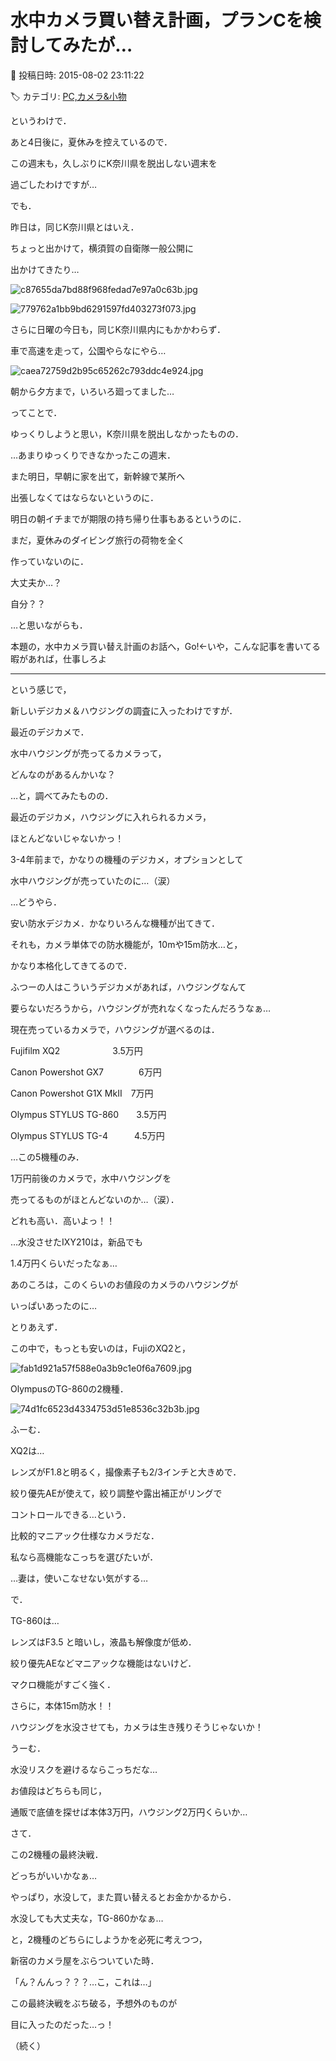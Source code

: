 # 水中カメラ買い替え計画，プランCを検討してみたが…

📅 投稿日時: 2015-08-02 23:11:22

🏷️ カテゴリ: [PC,カメラ&小物](c0d8caed13e597efe97b661a8ae56bed0.md)

というわけで．


あと4日後に，夏休みを控えているので．


この週末も，久しぶりにK奈川県を脱出しない週末を


過ごしたわけですが…


でも．


昨日は，同じK奈川県とはいえ．


ちょっと出かけて，横須賀の自衛隊一般公開に


出かけてきたり…




![c87655da7bd88f968fedad7e97a0c63b.jpg](images/c87655da7bd88f968fedad7e97a0c63b.jpg)









![779762a1bb9bd6291597fd403273f073.jpg](images/779762a1bb9bd6291597fd403273f073.jpg)







さらに日曜の今日も，同じK奈川県内にもかかわらず．


車で高速を走って，公園やらなにやら…




![caea72759d2b95c65262c793ddc4e924.jpg](images/caea72759d2b95c65262c793ddc4e924.jpg)




朝から夕方まで，いろいろ廻ってました…





ってことで．


ゆっくりしようと思い，K奈川県を脱出しなかったものの．


…あまりゆっくりできなかったこの週末．


また明日，早朝に家を出て，新幹線で某所へ


出張しなくてはならないというのに．


明日の朝イチまでが期限の持ち帰り仕事もあるというのに．


まだ，夏休みのダイビング旅行の荷物を全く


作っていないのに．


大丈夫か…？


自分？？





…と思いながらも．


本題の，水中カメラ買い替え計画のお話へ，Go!←いや，こんな記事を書いてる暇があれば，仕事しろよ





---





という感じで，


新しいデジカメ＆ハウジングの調査に入ったわけですが．





最近のデジカメで．


水中ハウジングが売ってるカメラって，


どんなのがあるんかいな？


…と，調べてみたものの．





最近のデジカメ，ハウジングに入れられるカメラ，


ほとんどないじゃないかっ！


3-4年前まで，かなりの機種のデジカメ，オプションとして


水中ハウジングが売っていたのに…（涙）





…どうやら．


安い防水デジカメ．かなりいろんな機種が出てきて．


それも，カメラ単体での防水機能が，10mや15m防水…と，


かなり本格化してきてるので．


ふつーの人はこういうデジカメがあれば，ハウジングなんて


要らないだろうから，ハウジングが売れなくなったんだろうなぁ…





現在売っているカメラで，ハウジングが選べるのは．





Fujifilm XQ2　　　　　　3.5万円　


Canon Powershot GX7　　　　6万円


Canon Powershot G1X MkII　7万円


Olympus STYLUS TG-860　　3.5万円


Olympus STYLUS TG-4　　　4.5万円





…この5機種のみ．


1万円前後のカメラで，水中ハウジングを


売ってるものがほとんどないのか…（涙）．


どれも高い．高いよっ！！





…水没させたIXY210は，新品でも


1.4万円くらいだったなぁ…


あのころは，このくらいのお値段のカメラのハウジングが


いっぱいあったのに…





とりあえず．


この中で，もっとも安いのは，FujiのXQ2と，




![fab1d921a57f588e0a3b9c1e0f6a7609.jpg](images/fab1d921a57f588e0a3b9c1e0f6a7609.jpg)







OlympusのTG-860の2機種．




![74d1fc6523d4334753d51e8536c32b3b.jpg](images/74d1fc6523d4334753d51e8536c32b3b.jpg)







ふーむ．


XQ2は…


レンズがF1.8と明るく，撮像素子も2/3インチと大きめで．


絞り優先AEが使えて，絞り調整や露出補正がリングで


コントロールできる…という．


比較的マニアック仕様なカメラだな．


私なら高機能なこっちを選びたいが．


…妻は，使いこなせない気がする…





で．


TG-860は…


レンズはF3.5 と暗いし，液晶も解像度が低め．


絞り優先AEなどマニアックな機能はないけど．


マクロ機能がすごく強く．


さらに，本体15m防水！！


ハウジングを水没させても，カメラは生き残りそうじゃないか！


うーむ．


水没リスクを避けるならこっちだな…





お値段はどちらも同じ，


通販で底値を探せば本体3万円，ハウジング2万円くらいか…





さて．


この2機種の最終決戦．


どっちがいいかなぁ…


やっぱり，水没して，また買い替えるとお金かかるから．


水没しても大丈夫な，TG-860かなぁ…





と，2機種のどちらにしようかを必死に考えつつ，


新宿のカメラ屋をぶらついていた時．





「ん？んんっ？？？…こ，これは…」





この最終決戦をぶち破る，予想外のものが


目に入ったのだった…っ！


（続く）
